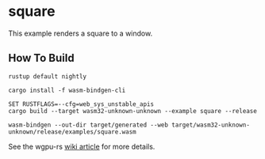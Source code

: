 # square

This example renders a square to a window.

## How To Build

```
rustup default nightly

cargo install -f wasm-bindgen-cli

SET RUSTFLAGS=--cfg=web_sys_unstable_apis 
cargo build --target wasm32-unknown-unknown --example square --release

wasm-bindgen --out-dir target/generated --web target/wasm32-unknown-unknown/release/examples/square.wasm
```

See the wgpu-rs [wiki article](https://github.com/gfx-rs/wgpu/wiki/Running-on-the-Web-with-WebGPU-and-WebGL) for more details.

